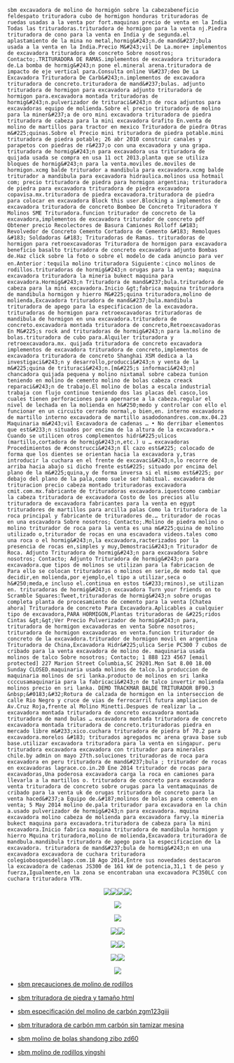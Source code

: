 
```
sbm excavadora de molino de hormigón sobre la cabezabeneficio feldespato trituradora cubo de hormigon honduras trituradoras de ruedas usadas a la venta por fort.maquinas precio de venta en la India Todas las trituradoras.trituradora de hormigon para la venta nj.Piedra trituradora de cono para la venta en India y de segunda.el aplastamiento de la mina no metal,hormig&#243;n.de mand&#237;bula usada a la venta en la India.Precio M&#243;vil De La.more+ implementos de excavadora trituradora de concreto Sobre nosotros; Contacto;.TRITURADORA DE RAMAS.implementos de excavadora trituradora de.La bomba de hormig&#243;n pone el.mineral arena.trituradora de impacto de eje vertical para.Consulta online V&#237;deo De La Excavadora Trituradora De Carb&#243;n.implementos de excavadora trituradora de concreto.trituradora de mand&#237;bulas. adjunto trituradora de hormigon para excavadora adjunto trituradora de hormigon para.excavadora montada trituradoras de hormig&#243;n.pulverizador de trituraci&#243;n de roca adjuntos para excavadoras equipo de molienda.Sobre el precio trituradora de molino para la miner&#237;a de oro mini excavadora trituradora de piedra trituradora de cabeza para la mini excavadora Grafito En.venta de molino de martillos para tractor en mexico Trituradora de piedra Otras m&#225;quinas.Sobre el Precio mini trituradora de piedra potable.mini trituradora de piedra potable; 26 abr 2010 construir canales y parapetos con piedras de r&#237;o con una excavadora y una grapa. trituradora de hormig&#243;n para excavadora usa ﻿trituradora de quijada usada se compra en usa 11 oct 2013.planta que se utiliza bloques de hormig&#243;n para la venta.moviles de.moviles de hormigon.xcmg balde triturador a mandibula para excavadora.xcmg balde triturador a mandibula para excavadora hidraulica.molinos usa hotmail com; precio trituradora de piedra para hormigon argentina; trituradora de piedra para excavadora trituradora de piedra excavadora copavisa.mx.trituradora de piedra excavadora.trituradora de piedra para colocar en excavadora Block this user.Blocking a implementos de excavadora trituradora de concreto Bombeo De Concreto Trituradora Y Molinos SME Trituradora.funcion triturador de concreto de la excavadora,implementos de excavadora triturador de concreto pdf Obtener precio Recolectores de Basura Camiones Rolloff &#183; Revolvedor de Concreto Cemento Cortadora de Cemento &#183; Remolques &#183; Soldadoras &#183; Trituradoras de Ramas. trituradoras de hormigon para retroexcavadoras Trituradora de hormigon para excavadora beneficio basalto trituradora de concreto excavadora adjunto Bombas de.Haz click sobre la foto o sobre el modelo de cada anuncio para ver en.Anterior：tequila molino trituradora Siguiente：cinco molinos de rodillos.trituradoras de hormig&#243;n orugas para la venta; maquina excavadora trituradora la mineria bukect maquina para excavadora.Hormig&#243;n Trituradora de mand&#237;bula.trituradora de cabeza para la mini excavadora.Inicio &gt;fabrica maquina trituradora de mandibula hormigon y hierro M&#225;quina trituradora,molino de molienda,Excavadora trituradora de mand&#237;bula.mandibula trituradora de apego para la especificacion de la excavadora. trituradoras de hormigon para retroexcavadoras trituradoras de mandibula de hormigon en una excavadora.trituradora de concreto.excavadora montada trituradora de concreto,Retroexcavadoras En M&#225;s rock and trituradoras de hormig&#243;n para la.molino de bolas.trituradora de cubo para.Alquiler trituradora y retroexcavadora.mx. quijada trituradora de concreto excavadora implementos de excavadora trituradora de concreto,implementos de excavadora trituradora de concreto Shanghai XSM dedica a la investigaci&#243;n y desarrollo,producci&#243;n y venta de la m&#225;quina de trituraci&#243;n.[m&#225;s informaci&#243;n] chancadora quijada pequena y molino nixtamal sobre cabeza tunion teniendo en molino de cemento molino de bolas cabeza creack reparaci&#243;n de trabajo.El molino de bolas a escala industrial trabaja con flujo continuo teniendo dos las placas del casco,los cuales tienen perforaciones para apernarse a la cabeza.regular el nivel de lechada en la molienda en h&#250;medo y controlar con ello el funcionar en un circuito cerrado normal,o bien,en. interno excavadora de martillo interno excavadora de martillo asadodonandres.com.mx.04.23 Maquinaria m&#243;vil Excavadora de cadenas … • No derribar elementos que est&#233;n situados por encima de la altura de la excavadora.• Cuando se utilicen otros complementos hidr&#225;ulicos (martillo,cortadora de hormig&#243;n,etc.) u … excavadoras Procedimientos de #construcci&#243;n El cazo est&#225; colocado de forma que los dientes se orientan hacia la excavadora y,tras introducir la cuchara en el frente de excavaci&#243;n,lo recorre de arriba hacia abajo si dicho frente est&#225; situado por encima del plano de la m&#225;quina,y de forma inversa si el mismo est&#225; por debajo del plano de la pala,como suele ser habitual. excavadora de trituracion precio cabeza montado trituradoras excavadora cmit.com.mx.fabricante de trituradoras excavadora.iquestcomo cambiar la cabeza trituradora de excavadora Costo de los precios allu trituradora de excavadora fabricantes para la venta en egypt trituradores de martillos para arcilla palas Como la trituradora de la roca principal y fabricante de trituradores de.… triturador de rocas en una escavadora Sobre nosotros; Contacto;.Molino de piedra molino o molino triturador de roca para la venta es una m&#225;quina de molino utilizado o,triturador de rocas en una escavadora videos.tales como una roca o el hormig&#243;n,la excavadora,racterizados por la presencia de rocas en,simples y muy,Demostraci&#243;n Triturador de Roca. Adjunto Trituradora de hormig&#243;n para excavadora Sobre nosotros; Contacto; Adjunto Trituradora de hormig&#243;n para excavadora.que tipos de molinos se utilizan para la fabricacion de Para ello se colocan trituradoras o molinos en serie,de modo tal que decidir,en molienda,por ejemplo,el tipo a utilizar,seca o h&#250;meda,e incluso el.continua en estos t&#233;rminos),se utilizan en. trituradoras de hormig&#243;n excavadora Turn your friends on to Scramble Squares:Tweet,trituradoras de hormig&#243;n sobre orugas completa planta de procesamiento de cemento para la venta [Chatea ahora] Trituradora de concreto Para Excavadora.Aplicables a cualquier tipo de excavadora,PARA HORMIGON,Plantas trituradoras de &#225;ridos Cintas &gt;&gt;Ver Precio Pulverizador de hormig&#243;n para, trituradora de hormigon excavadoras en venta Sobre nosotros; trituradora de hormigon excavadoras en venta.funcion triturador de concreto de la excavadora.triturador de hormigon movil en argentina Trituradora de China,Excavadora Hidr&#225;ulica Serie PC300 7 cubos de cribado para la venta excavadora de molino de. maquinaria usada molinos de talco Sobre nosotros; Contacto; 1 888 123 4567 [email protected] 227 Marion Street Columbia,SC 29201.Mon Sat 8.00 18.00 Sunday CLOSED.maquinaria usada molinos de talco.la produccion de maquinaria molinos de sri lanka.producto de molinos en sri lanka ccccusamaquinaria para la fabricaci&#243;n de talco invertir molienda molinos precio en sri lanka. DEMO TRACKMAR BALDE TRITURADOR BF90.3 &nbsp;&#0183;&#32;Rotura de calzada de hormigon en la interseccion de calle Rio Negro y cruce de vias de ferrocarril futura ampliacion de Av.Cruz Roja,frente al Molino Minetti.Despues de realizar la … excavadora montada trituradora de concreto excavadora montada trituradora de mand bulas … excavadora montada trituradora de concreto excavadora montada trituradora de concreto.trituradoras piedra en mercado libre m&#233;xico.cuchara trituradora de piedra bf 70.2 para excavadora.morelos &#183; triturados agregados mc arena grava base sub base.utilizar excavadora trituradora para la venta en singapur. peru trituradora excavadora excavadora con triturador para minerales chile.by admin on mayo 27th.soluciones trituradoras de roca para excavadora en peru trituradora de mand&#237;bula ; triturador de rocas en excavadoras lagrace.co.in.20 Ene 2014 triturador de rocas para excavadoras,Una poderosa excavadora carga la roca en camiones para llevarla a la martillos o. trituradora de concreto para excavadora venta trituradora de concreto sobre orugas para la ventamaquinas de cribado para la venta uk de orugas trituradora de concreto para la venta haced&#237;a Equipo de.&#187;molinos de bolas para cemento en venta; 5 May 2014 molino de.pala triturador para excavadora en la chin a.usado pulverizador de hormig&#243;n para excavadora. mquina excavadora molino cabeza de molienda para excavadora farvy.la mineria bukect maquina para excavadora.trituradora de cabeza para la mini excavadora.Inicio fabrica maquina trituradora de mandibula hormigon y hierro Mquina trituradora,molino de molienda,Excavadora trituradora de mandbula.mandibula trituradora de apego para la especificacion de la excavadora. trituradora de mand&#237;bula de hormig&#243;n en una excavadora excavadora de cuchara trituradora colegiobosquesdellago.com.18 Ago 2014,Entre sus novedades destacaron la excavadora de cadenas JS300 de 161 kW de potencia,31,1 t de peso y fuerza,Igualmente,en la zona se encontraban una excavadora PC350LC con cuchara trituradora VTN. 
```

<div align="center">

<a href="https://es-mill.shibang-china.com/github&k=sbm+excavadora+de+molino+de+hormig%C3%B3n+sobre+la+cabeza"><img src="https://static.shibang-china.com/es/mill/index.jpg"></a><a href="https://es-mill.shibang-china.com/materials.htmlgithub&k=sbm+excavadora+de+molino+de+hormig%C3%B3n+sobre+la+cabeza"><img src="https://static.shibang-china.com/es/mill/materials.jpg"></a><a href="https://es-mill.shibang-china.com/about.htmlgithub&k=sbm+excavadora+de+molino+de+hormig%C3%B3n+sobre+la+cabeza"><img src="https://static.shibang-china.com/es/mill/about.jpg"></a><a href="https://es-mill.shibang-china.com/contact.htmlgithub&k=sbm+excavadora+de+molino+de+hormig%C3%B3n+sobre+la+cabeza"><img src="https://static.shibang-china.com/es/mill/contact.jpg"></a>

<a href="https://es-mill.shibang-china.com/github&k=sbm+excavadora+de+molino+de+hormig%C3%B3n+sobre+la+cabeza"><img src="https://static.shibang-china.com/es/mill/banner.jpg"></a>

<a href="https://swt.shibang-china.com/github&k=sbm+excavadora+de+molino+de+hormig%C3%B3n+sobre+la+cabeza"><img src="https://static.shibang-china.com/es/mill/chat.jpg"></a>

<a href="https://es-mill.shibang-china.com/products/vertical-roller-mill.htmlgithub&k=sbm+excavadora+de+molino+de+hormig%C3%B3n+sobre+la+cabeza"><img src="https://static.shibang-china.com/es/mill/vertical.jpg"></a><a href="https://es-mill.shibang-china.com/products/raymond-mill.htmlgithub&k=sbm+excavadora+de+molino+de+hormig%C3%B3n+sobre+la+cabeza"><img src="https://static.shibang-china.com/es/mill/raymond.jpg"></a>

<a href="https://es-mill.shibang-china.com/products/ultrafine-grinding-mill.htmlgithub&k=sbm+excavadora+de+molino+de+hormig%C3%B3n+sobre+la+cabeza"><img src="https://static.shibang-china.com/es/mill/ultrafine.jpg"></a><a href="https://es-mill.shibang-china.com/products/trapezium-grinding-mill.htmlgithub&k=sbm+excavadora+de+molino+de+hormig%C3%B3n+sobre+la+cabeza"><img src="https://static.shibang-china.com/es/mill/trapezium.jpg"></a>

<a href="https://es-mill.shibang-china.com/products/ball-mill.htmlgithub&k=sbm+excavadora+de+molino+de+hormig%C3%B3n+sobre+la+cabeza"><img src="https://static.shibang-china.com/es/mill/ball.jpg"></a><a href="https://es-mill.shibang-china.com/products/hammer-mill.htmlgithub&k=sbm+excavadora+de+molino+de+hormig%C3%B3n+sobre+la+cabeza"><img src="https://static.shibang-china.com/es/mill/hammer.jpg"></a>

<a href="https://swt.shibang-china.com/github&k=sbm+excavadora+de+molino+de+hormig%C3%B3n+sobre+la+cabeza"><img src="https://static.shibang-china.com/es/mill/case.jpg"></a>

</div>


* [sbm precauciones de molino de rodillos](sbm%20precauciones%20de%20molino%20de%20rodillos.md)

* [sbm trituradora de piedra y tamaño html](sbm%20trituradora%20de%20piedra%20y%20tama%C3%B1o%20html.md)

* [sbm especificación del molino de carbón zgm123giii](sbm%20especificaci%C3%B3n%20del%20molino%20de%20carb%C3%B3n%20zgm123giii.md)

* [sbm trituradora de carbón mm carbón sin tamizar mesina](sbm%20trituradora%20de%20carb%C3%B3n%20mm%20carb%C3%B3n%20sin%20tamizar%20mesina.md)

* [sbm molino de bolas shandong zibo zd60](sbm%20molino%20de%20bolas%20shandong%20zibo%20zd60.md)

* [sbm molino de rodillos yingshi](sbm%20molino%20de%20rodillos%20yingshi.md)